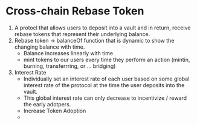# Cross-chain Rebase Token

1. A protocl that allows users to deposit into a vault and in return, receive rebase tokens that represent their underlying balance.
2. Rebase token -> balanceOf function that is dynamic to show the changing balance with time.
   - Balance increases linearly with time
   - mint tokens to our users every time they perform an action (mintin, burning, transferrring, or ... bridging)
3. Interest Rate 
   - Individually set an interest rate of each user based on some global interest rate of the protocol at the time the user deposits into the vault.
   - This global interest rate can only decrease to incentivize /  reward the early adotpers.
   - Increase Token Adoption
   - 